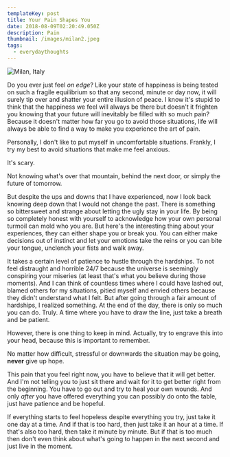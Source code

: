 ```yaml
---
templateKey: post
title: Your Pain Shapes You
date: 2018-08-09T02:20:49.050Z
description: Pain
thumbnail: /images/milan2.jpeg
tags:
  - everydaythoughts
---
```

![Milan, Italy](/images/milan.jpg "Milan, Italy")

Do you ever just feel *on edge*? Like your state of happiness is being tested on such a fragile equilibrium so that any second, minute or day now, it will surely tip over and shatter your entire illusion of peace. I know it's stupid to think that the happiness we feel will always be there but doesn't it frighten you knowing that your future will inevitably be filled with so much pain? Because it doesn't matter how far you go to avoid those situations, life will always be able to find a way to make you experience the art of pain. 

Personally, I don't like to put myself in uncomfortable situations. Frankly, I try my best to avoid situations that make me feel anxious. 

It's scary. 

Not knowing what's over that mountain, behind the next door, or simply the future of tomorrow. 

But despite the ups and downs that I have experienced, now I look back knowing deep down that I would not change the past. There is something so bittersweet and strange about letting the ugly stay in your life. By being so completely honest with yourself to acknowledge how your own personal turmoil can mold who you are. But here's the interesting thing about your experiences, they can either shape you or break you. You can either make decisions out of instinct and let your emotions take the reins or you can bite your tongue, unclench your fists and walk away. 

It takes a certain level of patience to hustle through the hardships. To not feel distraught and horrible 24/7 because the universe is seemingly conspiring your miseries (at least that's what you believe during those moments). And I can think of countless times where I could have lashed out, blamed others for my situations, pitied myself and envied others because they didn't understand what I felt. But after going through a fair amount of hardships, I realized something. At the end of the day, there is only so much you can do. Truly. A time where you have to draw the line, just take a breath and be patient. 

However, there is one thing to keep in mind. Actually, try to engrave this into your head, because this is important to remember. 

No matter how difficult, stressful or downwards the situation may be going, **never** give up hope. 

This pain that you feel right now, you have to believe that it will get better. And I'm not telling you to just sit there and wait for it to get better right from the beginning. You have to go out and try to heal your own wounds. And only *after* you have offered everything you can possibly do onto the table, just have patience and be hopeful. 

If everything starts to feel hopeless despite everything you try, just take it one day at a time. And if that is too hard, then just take it an hour at a time. If that's also too hard, then take it minute by minute. But if that is too much then don't even think about what's going to happen in the next second and just live in the moment. 
